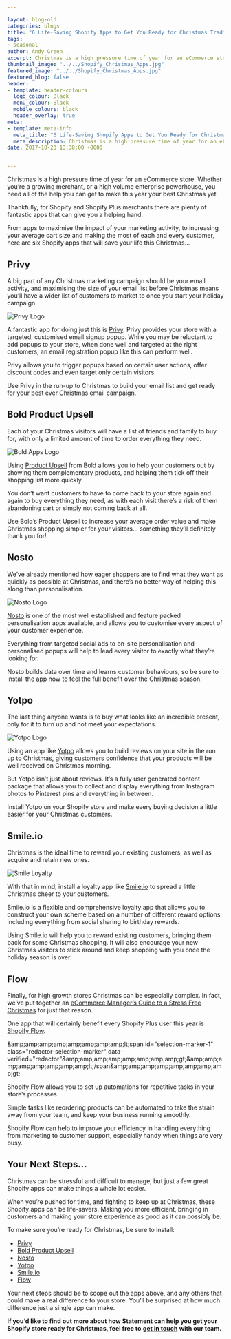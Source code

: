 ```yaml
--- 

layout: blog-old
categories: blogs
title: "6 Life-Saving Shopify Apps to Get You Ready for Christmas Trading"
tags:
- seasonal
author: Andy Green
excerpt: Christmas is a high pressure time of year for an eCommerce store. Whether you’re a growing merchant, or a high volume enterprise powerhouse, you need all of the help you can get to make this year your best Christmas yet.
thumbnail_image: "../../Shopify_Christmas_Apps.jpg"
featured_image: "../../Shopify_Christmas_Apps.jpg"
featured_blog: false
header:
- template: header-colours
  logo_colour: Black
  menu_colour: Black
  mobile_colours: black
  header_overlay: true
meta:
- template: meta-info
  meta_title: "6 Life-Saving Shopify Apps to Get You Ready for Christmas Trading"
  meta_description: Christmas is a high pressure time of year for an eCommerce store. Whether you’re a growing merchant, or a high volume enterprise powerhouse, you need all of the help you can get to make this year your best Christmas yet.
date: 2017-10-23 13:38:00 +0000


--- 
```

Christmas is a high pressure time of year for an eCommerce store. Whether you’re a growing merchant, or a high volume enterprise powerhouse, you need all of the help you can get to make this year your best Christmas yet.

Thankfully, for Shopify and Shopify Plus merchants there are plenty of fantastic apps that can give you a helping hand.

From apps to maximise the impact of your marketing activity, to increasing your average cart size and making the most of each and every customer, here are six Shopify apps that will save your life this Christmas…

  

Privy
-----

A big part of any Christmas marketing campaign should be your email activity, and maximising the size of your email list before Christmas means you’ll have a wider list of customers to market to once you start your holiday campaign.

![Privy Logo](../../Privy_Logo.jpg)

A fantastic app for doing just this is [Privy](https://privy.com/). Privy provides your store with a targeted, customised email signup popup. While you may be reluctant to add popups to your store, when done well and targeted at the right customers, an email registration popup like this can perform well.

Privy allows you to trigger popups based on certain user actions, offer discount codes and even target only certain visitors.

Use Privy in the run-up to Christmas to build your email list and get ready for your best ever Christmas email campaign.

  

Bold Product Upsell
-------------------

Each of your Christmas visitors will have a list of friends and family to buy for, with only a limited amount of time to order everything they need.

![Bold Apps Logo](../../Bold_apps_logo.png)  

Using [Product Upsell](https://apps.shopify.com/product-upsell) from Bold allows you to help your customers out by showing them complementary products, and helping them tick off their shopping list more quickly.

You don’t want customers to have to come back to your store again and again to buy everything they need, as with each visit there’s a risk of them abandoning cart or simply not coming back at all.

Use Bold’s Product Upsell to increase your average order value and make Christmas shopping simpler for your visitors… something they’ll definitely thank you for!

  

Nosto
-----

We’ve already mentioned how eager shoppers are to find what they want as quickly as possible at Christmas, and there’s no better way of helping this along than personalisation.

![Nosto Logo](../../Nosto_logo.png)

[Nosto](https://www.nosto.com/) is one of the most well established and feature packed personalisation apps available, and allows you to customise every aspect of your customer experience.

Everything from targeted social ads to on-site personalisation and personalised popups will help to lead every visitor to exactly what they’re looking for.

Nosto builds data over time and learns customer behaviours, so be sure to install the app now to feel the full benefit over the Christmas season.

  

Yotpo
-----

The last thing anyone wants is to buy what looks like an incredible present, only for it to turn up and not meet your expectations.

![Yotpo Logo](../../Yotpo_logo.png)

Using an app like [Yotpo](https://www.yotpo.com/) allows you to build reviews on your site in the run up to Christmas, giving customers confidence that your products will be well received on Christmas morning.

But Yotpo isn’t just about reviews. It’s a fully user generated content package that allows you to collect and display everything from Instagram photos to Pinterest pins and everything in between.

Install Yotpo on your Shopify store and make every buying decision a little easier for your Christmas customers.

  

Smile.io
--------

Christmas is the ideal time to reward your existing customers, as well as acquire and retain new ones.

![Smile Loyalty](../../Smile_loyalty.png)  

With that in mind, install a loyalty app like [Smile.io](https://smile.io/?utm_campaign=Partner%20Ref&utm_source=Statement) to spread a little Christmas cheer to your customers.

Smile.io is a flexible and comprehensive loyalty app that allows you to construct your own scheme based on a number of different reward options including everything from social sharing to birthday rewards.

Using Smile.io will help you to reward existing customers, bringing them back for some Christmas shopping. It will also encourage your new Christmas visitors to stick around and keep shopping with you once the holiday season is over.

  

Flow
----

Finally, for high growth stores Christmas can be especially complex. In fact, we’ve put together an [eCommerce Manager’s Guide to a Stress Free Christmas](https://www.statementagency.com/the-ecommerce-managers-guide-to-a-stress-free-christmas) for just that reason.

One app that will certainly benefit every Shopify Plus user this year is [Shopify Flow](https://apps.shopify.com/flow).

&amp;amp;amp;amp;amp;amp;amp;amp;amp;lt;span id="selection-marker-1" class="redactor-selection-marker" data-verified="redactor"&amp;amp;amp;amp;amp;amp;amp;amp;amp;gt;&amp;amp;amp;amp;amp;amp;amp;amp;amp;lt;/span&amp;amp;amp;amp;amp;amp;amp;amp;amp;gt;

  

Shopify Flow allows you to set up automations for repetitive tasks in your store’s processes.

Simple tasks like reordering products can be automated to take the strain away from your team, and keep your business running smoothly.

Shopify Flow can help to improve your efficiency in handling everything from marketing to customer support, especially handy when things are very busy.

  

Your Next Steps…
----------------

Christmas can be stressful and difficult to manage, but just a few great Shopify apps can make things a whole lot easier.

When you’re pushed for time, and fighting to keep up at Christmas, these Shopify apps can be life-savers. Making you more efficient, bringing in customers and making your store experience as good as it can possibly be.

To make sure you’re ready for Christmas, be sure to install:

*   [Privy](https://privy.com/)
*   [Bold Product Upsell](https://apps.shopify.com/product-upsell)
*   [Nosto](https://www.nosto.com/)
*   [Yotpo](https://www.yotpo.com/)
*   [Smile.io](https://smile.io/)
*   [Flow](https://apps.shopify.com/flow)

Your next steps should be to scope out the apps above, and any others that could make a real difference to your store. You’ll be surprised at how much difference just a single app can make.

**If you’d like to find out more about how Statement can help you get your Shopify store ready for Christmas, feel free to** [**get in touch**](https://www.statementagency.com/contact-us) **with our team.**